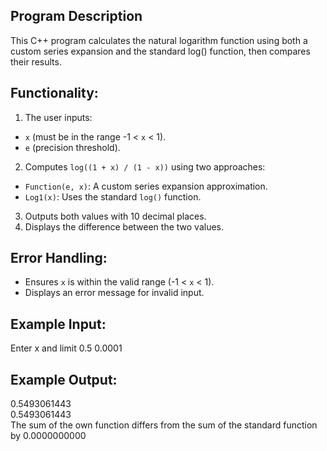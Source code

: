 ## Program Description
This C++ program calculates the natural logarithm function using both a custom series expansion and the standard log() function, then compares their results.

## Functionality:
1. The user inputs:
- `x` (must be in the range -1 < `x` < 1).
- `e` (precision threshold).
2. Computes `log((1 + x) / (1 - x))` using two approaches:
- `Function(e, x)`: A custom series expansion approximation.
- `Log1(x)`: Uses the standard `log()` function.
3. Outputs both values with 10 decimal places.
4. Displays the difference between the two values.

## Error Handling:
- Ensures `x` is within the valid range (-1 < `x` < 1).
- Displays an error message for invalid input.

## Example Input:
Enter x and limit
0.5 0.0001  

## Example Output:
0.5493061443  
0.5493061443  
The sum of the own function differs from the sum of the standard function by
0.0000000000  
